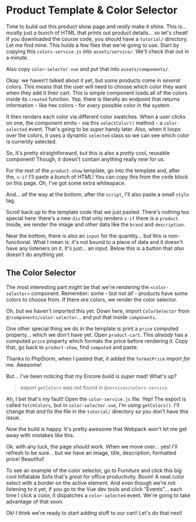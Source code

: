 # Product Template & Color Selector

Time to build out this product show page and *really* make it shine. This is...
mostly just a bunch of HTML that prints out product details... so let's cheat!
If you downloaded the course code, you should have a `tutorial/` directory. Let me
find mine. This holds a few files that we're going to use. Start by copying this
`colors-service.js` into `assets/service/`. We'll check that out in a minute.

Also copy `color-selector.vue` and put that into `assets/components/`.

Okay: we haven't talked about it yet, but *some* products come in *several* colors.
This means that the user will need to choose which color they want when they add
it their cart. This is simple component loads all of the colors inside its
`created` function. Yep, there is literally an endpoint that returns information -
like hex colors - for *every* possible color in the system.

It then renders each color via different color swatches. When a user clicks on one,
the component emits - via this `selectColor()` method - a `color-selected` event.
That's going to be *super* handy later. Also, when it loops over the colors, it
uses a dynamic `selected` class so we can see which color is currently selected.

So, it's pretty straightforward, but this is also a *pretty* cool, reusable component!
Though, it doesn't contain anything really *new* for us.

For the rest of the `product-show` template, go into the template and, after the,
`v-if` I'll paste a *bunch* of HTML! You can copy this from the code
block on this page. Oh, I've got some extra whitespace.

And... *all* the way at the bottom, after the `script`, I'll also paste a small
`style` tag.

Scroll back up to the template code that we just pasted. There's nothing too
special here: there's a new `div` that only renders `v-if` there is a `product`.
Inside, we render the image and other data like the `brand` and `description`.

Near the bottom, there is also an `input` for the quantity... but this is
non-functional. What I mean is: it's not bound to a piece of data and it doesn't
have any listeners on it. It's just... an input. Below this is a button that *also*
doesn't do anything yet.

## The Color Selector

The most interesting part might be that we're rendering the `<color-selector>`
component. Remember: some - but not *all* - products have some colors to choose
from. If there *are* colors, we render the color selector.

Oh, but we haven't imported this yet. Down here, import `ColorSelector` from
`@/components/color-selector`... and put that inside `components`.

One other special thing we do in the template is print a `price` computed property...
which we don't have yet. Open `product-cart`. This *already* has a computed `price`
property which formats the price before rendering it. Copy that, go back to
`product-show`, find `computed` and paste.

Thanks to PhpStorm, when I pasted that, *it* added the `formatPrice` import *for*
me. Awesome!

But... I've been noticing that my Encore build is *super* mad! What's up?

> export `getColors` was not found in `@services/colors-service`.

Ah, I bet that's my fault! Open the `color-service.js` file. Yep! The export is
called `fetchColors`, but in `color-selector.vue`, I'm using `getColors()`. I'll
change that *and* fix the file in the `tutorial/` directory so you don't have
this issue.

*Now* the build is happy. It's pretty awesome that Webpack won't let me get away
with mistakes like this.

Ok: with any luck, the page *should* work. When we move over... yes! I'll refresh
to be sure... but we have an image, title, description, formatted price! Beautiful!

To see an example of the color selector, go to Furniture and click this big cool
Inflatable Sofa that's *great* for office productivity. Boom! A neat color select
with a border on the active element. And even though we're not listening to it yet,
if you go to the Vue dev tools and click "Events"... each time I click a color,
it dispatches a `color-selected` event. We're going to take advantage of that
soon.

Ok! I think we're ready to start adding stuff to our cart! Let's do that next!
